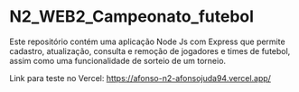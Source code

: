 # N2_WEB2_Campeonato_futebol
Este repositório contém uma aplicação Node Js com Express que permite cadastro, atualização, consulta e remoção de jogadores e times de futebol, assim como uma funcionalidade de sorteio de um torneio. 

Link para teste no Vercel: https://afonso-n2-afonsojuda94.vercel.app/
